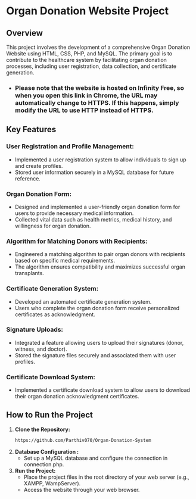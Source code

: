 # Organ Donation Website Project

## Overview

This project involves the development of a comprehensive Organ Donation Website using HTML, CSS, PHP, and MySQL. The primary goal is to contribute to the healthcare system by facilitating organ donation processes, including user registration, data collection, and certificate generation.

- ### Please note that the website is hosted on Infinity Free, so when you open this link in Chrome, the URL may automatically change to HTTPS. If this happens, simply modify the URL to use HTTP instead of HTTPS.

## Key Features

### User Registration and Profile Management:

- Implemented a user registration system to allow individuals to sign up and create profiles.
- Stored user information securely in a MySQL database for future reference.

### Organ Donation Form:

- Designed and implemented a user-friendly organ donation form for users to provide necessary medical information.
- Collected vital data such as health metrics, medical history, and willingness for organ donation.

### Algorithm for Matching Donors with Recipients:

- Engineered a matching algorithm to pair organ donors with recipients based on specific medical requirements.
- The algorithm ensures compatibility and maximizes successful organ transplants.

### Certificate Generation System:

- Developed an automated certificate generation system.
- Users who complete the organ donation form receive personalized certificates as acknowledgment.

### Signature Uploads:

- Integrated a feature allowing users to upload their signatures (donor, witness, and doctor).
- Stored the signature files securely and associated them with user profiles.

### Certificate Download System:

- Implemented a certificate download system to allow users to download their organ donation acknowledgment certificates.

## How to Run the Project

1. **Clone the Repository:**
   ```bash
   https://github.com/Parthiv070/Organ-Donation-System
   ```
2. **Database Configuration :**
   - Set up a MySQL database and configure the connection in connection.php.
3. **Run the Project:**
   </br>
   - Place the project files in the root directory of your web server (e.g., XAMPP, WampServer).
   - Access the website through your web browser.
